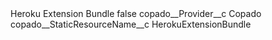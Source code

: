 <?xml version="1.0" encoding="UTF-8"?>
<CustomMetadata xmlns="http://soap.sforce.com/2006/04/metadata" xmlns:xsi="http://www.w3.org/2001/XMLSchema-instance" xmlns:xsd="http://www.w3.org/2001/XMLSchema">
    <label>Heroku Extension Bundle</label>
    <protected>false</protected>
    <values>
        <field>copado__Provider__c</field>
        <value xsi:type="xsd:string">Copado</value>
    </values>
    <values>
        <field>copado__StaticResourceName__c</field>
        <value xsi:type="xsd:string">HerokuExtensionBundle</value>
    </values>
</CustomMetadata>
